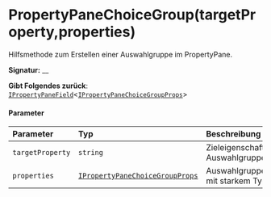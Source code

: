 # <a name="propertypanechoicegrouptargetpropertyproperties"></a>PropertyPaneChoiceGroup(targetProperty,properties)




Hilfsmethode zum Erstellen einer Auswahlgruppe im PropertyPane.

**Signatur:** __

**Gibt Folgendes zurück**: [`IPropertyPaneField`](../sp-webpart-base/ipropertypanefield.md)<[`IPropertyPaneChoiceGroupProps`](../sp-webpart-base/ipropertypanechoicegroupprops.md)>





#### <a name="parameters"></a>Parameter


| Parameter       | Typ    | Beschreibung |
|:-------------|:---------------|:------------|
| `targetProperty`    | `string` | Zieleigenschaft, mit der die Auswahlgruppe verknüpft ist. |
| `properties`    | [`IPropertyPaneChoiceGroupProps`](../sp-webpart-base/ipropertypanechoicegroupprops.md) | Auswahlgruppeneigenschaften mit starkem Typ. |


